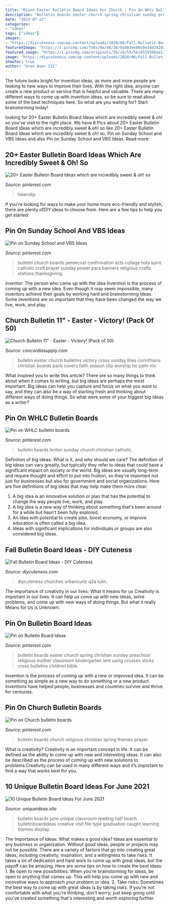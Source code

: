 ```yaml
---
title: "Risen Easter Bulletin Board Ideas For Church : Pin On Whlc Bulletin Boards"
description: "Bulletin boards easter church spring christian sunday preschool religious mother classroom kindergarten lent using crosses sticks cross bulletins children bible"
date: "2023-07-22"
categories:
- "ideas"
tags: ["ideas"]
images:
- "https://diycuteness.com/wp-content/uploads/2020/06/Fall-Bulletin-Board-Ideas-16.jpg"
featuredImage: "https://i.pinimg.com/736x/0a/46/3e/0a463ee86c0e34d3420ad781a3737f60--religious-bulletin-boards-church-bulletin-boards.jpg"
featured_image: "https://i.pinimg.com/originals/5b/c6/55/5bc6559360ae112623ba3307bf888735.jpg"
image: "https://diycuteness.com/wp-content/uploads/2020/06/Fall-Bulletin-Board-Ideas-16.jpg"
ShowToc: true
author: "Oren Auer III"
---
```



The future looks bright for invention ideas, as more and more people are looking to new ways to improve their lives. With the right idea, anyone can create a new product or service that is helpful and valuable. There are many different ways to come up with invention ideas, so be sure to read about some of the best techniques here. So what are you waiting for? Start brainstorming today!

	

		
looking for 20+ Easter Bulletin Board Ideas which are incredibly sweet &amp; oh! so you've visit to the right place. We have 8 Pics about 20+ Easter Bulletin Board Ideas which are incredibly sweet &amp; oh! so like 20+ Easter Bulletin Board Ideas which are incredibly sweet &amp; oh! so, Pin on Sunday School and VBS Ideas and also Pin on Sunday School and VBS Ideas. Read more:
		
    
## 20+ Easter Bulletin Board Ideas Which Are Incredibly Sweet &amp; Oh! So

<img loading=lazy src="https://i.pinimg.com/originals/54/18/4e/54184efad61d7a99581b944c577ca4fa.jpg" onerror="this.onerror=null;this.src='https://tse4.mm.bing.net/th?id=OIP.CRrtZdMlJJ1Tp2EwE_pxQwHaJ3&amp;pid=15.1';" alt="20+ Easter Bulletin Board Ideas which are incredibly sweet &amp; oh! so">

_Source: pinterest.com_

>hikendip. 

	

If you're looking for ways to make your home more eco-friendly and stylish, there are plenty ofDIY ideas to choose from. Here are a few tips to help you get started: 

    
## Pin On Sunday School And VBS Ideas

<img loading=lazy src="https://i.pinimg.com/736x/0a/46/3e/0a463ee86c0e34d3420ad781a3737f60--religious-bulletin-boards-church-bulletin-boards.jpg" onerror="this.onerror=null;this.src='https://tse2.mm.bing.net/th?id=OIP.pdZWitAGfh0k75AN6B7XtgHaJ7&amp;pid=15.1';" alt="Pin on Sunday School and VBS Ideas">

_Source: pinterest.com_

>bulletin church boards pentecost confirmation acts collage holy spirit catholic craft prayer sunday power para banners religious crafts stations thanksgiving. 

	

inventor: The person who came up with the idea
Invention is the process of coming up with a new idea. Even though it may seem impossible, many inventors achieve their goals by working hard and brainstorming ideas. Some inventions are so important that they have been changed the way we live, work, and play.

    
## Church Bulletin 11&quot; - Easter - Victory! (Pack Of 50)

<img loading=lazy src="https://www.concordiasupply.com/sca/A4613-media-01.jpg?resizeid=3&amp;resizeh=600&amp;resizew=600" onerror="this.onerror=null;this.src='https://tse4.mm.bing.net/th?id=OIP.66DoYayma1xEiQtSRfPzPQAAAA&amp;pid=15.1';" alt="Church Bulletin 11&quot; - Easter - Victory! (Pack of 50)">

_Source: concordiasupply.com_

>bulletin easter church bulletins victory cross sunday lilies corinthians christian boards pack covers faith season clip worship he palm niv. 

	

What inspired you to write this article?
There are so many things to think about when it comes to writing, but big ideas are perhaps the most important. Big ideas can help you capture and focus on what you want to say, and they can also be a way of starting fresh and thinking about different ways of doing things. So what were some of your biggest big ideas as a writer?

    
## Pin On WHLC Bulletin Boards

<img loading=lazy src="https://i.pinimg.com/originals/5b/c6/55/5bc6559360ae112623ba3307bf888735.jpg" onerror="this.onerror=null;this.src='https://tse2.mm.bing.net/th?id=OIP.UZbAFH5eOgNwhP2lc-7TrAHaJ4&amp;pid=15.1';" alt="Pin on WHLC bulletin boards">

_Source: pinterest.com_

>bulletin boards lenten sunday church christian catholic. 

	

Definition of big ideas: What is it, and why should we care?
The definition of big ideas can vary greatly, but typically they refer to ideas that could have a significant impact on society or the world. Big ideas are usually long-term and require thought and effort to put into fruition, so they're important not just for businesses but also for government and social organizations. Here are five definitions of big ideas that may help make them more clear:
1) A big idea is an innovative solution or plan that has the potential to change the way people live, work, and play.
2) A big idea is a new way of thinking about something that's been around for a while but hasn't been fully explored.
3) An idea with potential to create jobs, boost economy, or improve education is often called a big idea. 
4) Ideas with significant implications for individuals or groups are also considered big ideas.

    
## Fall Bulletin Board Ideas - DIY Cuteness

<img loading=lazy src="https://diycuteness.com/wp-content/uploads/2020/06/Fall-Bulletin-Board-Ideas-16.jpg" onerror="this.onerror=null;this.src='https://tse1.mm.bing.net/th?id=OIP.AApRNlIfE8FQmtdiRosBVgHaFt&amp;pid=15.1';" alt="Fall Bulletin Board Ideas - DIY Cuteness">

_Source: diycuteness.com_

>diycuteness churches urbancurlz q2a tulin. 

	

The importance of creativity in our lives: What it means for us
Creativity is important in our lives. It can help us come up with new ideas, solve problems, and come up with new ways of doing things. But what it really Means for Us is Unknown.

    
## Pin On Bulletin Board Ideas

<img loading=lazy src="https://i.pinimg.com/736x/56/a8/eb/56a8eb8fc3739e8df44fdd5631623135.jpg" onerror="this.onerror=null;this.src='https://tse1.mm.bing.net/th?id=OIP.-IFzbqr4xfj4B2AJ6qRmtAHaFj&amp;pid=15.1';" alt="Pin on Bulletin Board Ideas">

_Source: pinterest.com_

>bulletin boards easter church spring christian sunday preschool religious mother classroom kindergarten lent using crosses sticks cross bulletins children bible. 

	

Invention is the process of coming up with a new or improved idea. It can be something as simple as a new way to do something or a new product. Inventions have helped people, businesses and countries survive and thrive for centuries.

    
## Pin On Church Bulletin Boards

<img loading=lazy src="https://i.pinimg.com/originals/fb/65/01/fb650128ddb2bf3200fdbc63af999709.jpg" onerror="this.onerror=null;this.src='https://tse3.mm.bing.net/th?id=OIP.uXTFdE12G9mlNz75KayI0gHaJ4&amp;pid=15.1';" alt="Pin on Church bulletin boards">

_Source: pinterest.com_

>bulletin boards church religious christian spring themes prayer. 

	

What is creativity?
Creativity is an important concept in life. It can be defined as the ability to come up with new and interesting ideas. It can also be described as the process of coming up with new solutions to problems.Creativity can be used in many different ways and it’s important to find a way that works best for you.

    
## 10 Unique Bulletin Board Ideas For June 2021

<img loading=lazy src="https://www.uniqueideas.site/wp-content/uploads/bulletin-board-ideas-june-2011.jpg" onerror="this.onerror=null;this.src='https://tse2.mm.bing.net/th?id=OIP.VR-wqPvYHB709reI3J0jgQHaFj&amp;pid=15.1';" alt="10 Unique Bulletin Board Ideas For June 2021">

_Source: uniqueideas.site_

>bulletin boards june unique classroom reading half beach bulletinboardideas creative visit file type graduation caught learning themes display. 

	

The Importance of Ideas: What makes a good idea?
Ideas are essential to any business or organization. Without good ideas, people or projects may not be possible. There are a variety of factors that go into creating great ideas, including creativity, inspiration, and a willingness to take risks. It takes a lot of dedication and hard work to come up with great ideas, but the payoff can be amazing. Here are some tips on how to create the best ideas: 1. Be open to new possibilities: When you're brainstorming for ideas, be open to anything that comes up. This will help you come up with new and innovative ways to approach your problem or idea. 2. Take risks: Sometimes the best way to come up with great ideas is by taking risks. If you're not comfortable with what you're thinking, don't worry; just keep going until you've created something that's interesting and worth exploring further. 
